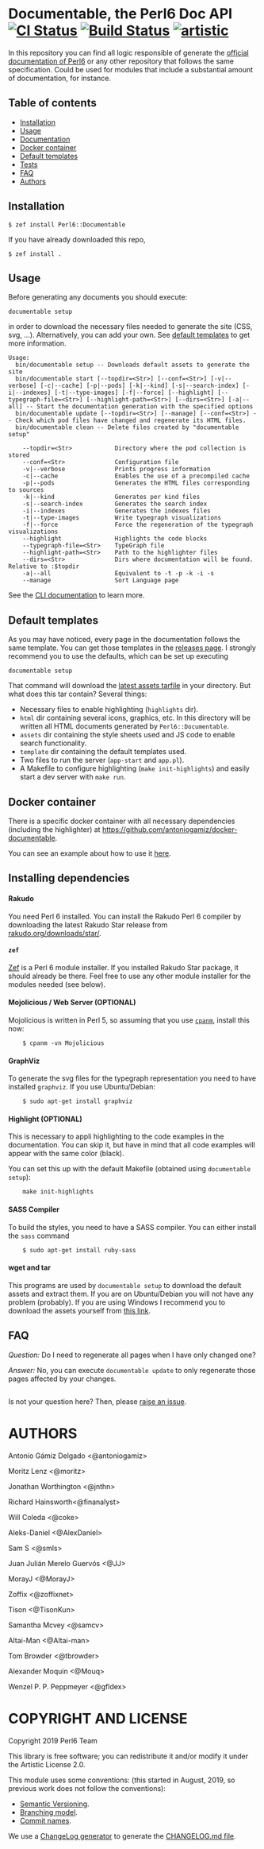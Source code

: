 # Documentable, the Perl6 Doc API [![CI Status](https://circleci.com/gh/perl6/Documentable.svg?style=shield)](https://circleci.com/gh/antoniogamiz/Perl6-Documentable) [![Build Status](https://travis-ci.org/antoniogamiz/Perl6-Documentable.svg?branch=master)](https://travis-ci.org/antoniogamiz/Perl6-Documentable) [![artistic](https://img.shields.io/badge/license-Artistic%202.0-blue.svg?style=flat)](https://opensource.org/licenses/Artistic-2.0)

In this repository you can find all logic responsible of generate the [official documentation of Perl6](https://docs.perl6.org/) or any other repository that follows the same specification. Could be used for modules that include a substantial amount of documentation, for instance.

## Table of contents

- [Installation](#installation)
- [Usage](#usage)
- [Documentation](https://antoniogamiz.github.io/Perl6-Documentable/)
- [Docker container](#docker-container)
- [Default templates](#default-templates)
- [Tests](#ŧests)
- [FAQ](#faq)
- [Authors](#authors)

## Installation

```
$ zef install Perl6::Documentable
```

If you have already downloaded this repo,

```
$ zef install .
```

## Usage

Before generating any documents you should execute:

```
documentable setup
```

in order to download the necessary files needed to generate the site (CSS, svg, ...). Alternatively, you can add your own. See [default templates](#default-templates) to get more information.

```
Usage:
  bin/documentable setup -- Downloads default assets to generate the site
  bin/documentable start [--topdir=<Str>] [--conf=<Str>] [-v|--verbose] [-c|--cache] [-p|--pods] [-k|--kind] [-s|--search-index] [-i|--indexes] [-t|--type-images] [-f|--force] [--highlight] [--typegraph-file=<Str>] [--highlight-path=<Str>] [--dirs=<Str>] [-a|--all] -- Start the documentation generation with the specified options
  bin/documentable update [--topdir=<Str>] [--manage] [--conf=<Str>] -- Check which pod files have changed and regenerate its HTML files.
  bin/documentable clean -- Delete files created by "documentable setup"

    --topdir=<Str>            Directory where the pod collection is stored
    --conf=<Str>              Configuration file
    -v|--verbose              Prints progress information
    -c|--cache                Enables the use of a precompiled cache
    -p|--pods                 Generates the HTML files corresponding to sources
    -k|--kind                 Generates per kind files
    -s|--search-index         Generates the search index
    -i|--indexes              Generates the indexes files
    -t|--type-images          Write typegraph visualizations
    -f|--force                Force the regeneration of the typegraph visualizations
    --highlight               Highlights the code blocks
    --typegraph-file=<Str>    TypeGraph file
    --highlight-path=<Str>    Path to the highlighter files
    --dirs=<Str>              Dirs where documentation will be found. Relative to :$topdir
    -a|--all                  Equivalent to -t -p -k -i -s
    --manage                  Sort Language page
```

See the [CLI documentation](https://antoniogamiz.github.io/Perl6-Documentable/language/cli) to learn more.

## Default templates

As you may have noticed, every page in the documentation follows the
same template. You can get those templates in
the
[releases page](https://github.com/antoniogamiz/Perl6-Documentable/releases/tag/v1.1.2). I
strongly recommend you to use the defaults, which can be set up executing

```
documentable setup
```

That command will download
the
[latest assets tarfile](https://github.com/antoniogamiz/Perl6-Documentable/releases/download/v1.1.2/assets.tar.gz) in
your directory. But what does this tar contain? Several things:

- Necessary files to enable highlighting (`highlights` dir).
- `html` dir containing several icons, graphics, etc. In this directory will be written all HTML documents generated by `Perl6::Documentable`.
- `assets` dir containing the style sheets used and JS code to enable search functionality.
- `template` dir containing the default templates used.
- Two files to run the server (`app-start` and `app.pl`).
- A Makefile to configure highlighting (`make init-highlights`) and easily start a dev server with `make run`.

## Docker container

There is a specific docker container with all necessary dependencies (including the highlighter) at https://github.com/antoniogamiz/docker-documentable.

You can see an example about how to use it [here](https://github.com/antoniogamiz/Perl6-Documentable/blob/master/.circleci/config.yml).

## Installing dependencies

#### Rakudo

You need Perl 6 installed. You can install the Rakudo Perl 6 compiler by
downloading the latest Rakudo Star release from
[rakudo.org/downloads/star/](http://rakudo.org/downloads/star/).

#### `zef`

[Zef](https://modules.perl6.org/repo/zef) is a Perl 6 module installer. If you
installed Rakudo Star package, it should already be there. Feel free to
use any other module installer for the modules needed (see below).

#### Mojolicious / Web Server (OPTIONAL)

Mojolicious is written in Perl 5, so assuming that you use
[`cpanm`](https://metacpan.org/pod/App::cpanminus),
install this now:

```
    $ cpanm -vn Mojolicious
```

#### GraphViz

To generate the svg files for the typegraph representation you need to have installed `graphviz`. If you use Ubuntu/Debian:

```
    $ sudo apt-get install graphviz
```

#### Highlight (OPTIONAL)

This is necessary to appli highlighting to the code examples in the documentation. You can skip it, but have in mind that all code examples will appear with the same color (black).

You can set this up with the default Makefile (obtained using `documentable setup`):

```
    make init-highlights
```

#### SASS Compiler

To build the styles, you need to have a SASS compiler. You can either install
the `sass` command

```
    $ sudo apt-get install ruby-sass
```

#### wget and tar

This programs are used by `documentable setup` to download the default assets and extract them. If you are on Ubuntu/Debian you will not have any problem (probably). If you are using Windows I recommend you to download the assets yourself from [this link](https://github.com/antoniogamiz/Perl6-Documentable/releases/download/v1.1.2/assets.tar.gz).

## FAQ

_Question:_ Do I need to regenerate all pages when I have only changed one?

_Answer:_ No, you can execute `documentable update` to only regenerate those pages affected by your changes.

##

Is not your question here? Then, please [raise an issue](https://github.com/antoniogamiz/Perl6-Documentable/issues/new).

# AUTHORS

Antonio Gámiz Delgado <@antoniogamiz>

Moritz Lenz <@moritz>

Jonathan Worthington <@jnthn>

Richard Hainsworth<@finanalyst>

Will Coleda <@coke>

Aleks-Daniel <@AlexDaniel>

Sam S <@smls>

Juan Julián Merelo Guervós <@JJ>

MorayJ <@MorayJ>

Zoffix <@zoffixnet>

Tison <@TisonKun>

Samantha Mcvey <@samcv>

Altai-Man <@Altai-man>

Tom Browder <@tbrowder>

Alexander Moquin <@Mouq>

Wenzel P. P. Peppmeyer <@gfldex>

# COPYRIGHT AND LICENSE

Copyright 2019 Perl6 Team

This library is free software; you can redistribute it and/or modify it under the Artistic License 2.0.

This module uses some conventions: (this started in August, 2019, so previous work does not follow the conventions):

- [Semantic Versioning](https://semver.org/).
- [Branching model](https://nvie.com/posts/a-successful-git-branching-model/).
- [Commit names](https://chris.beams.io/posts/git-commit/).

We use a [ChangeLog generator](https://github.com/github-changelog-generator/github-changelog-generator) to generate the [CHANGELOG.md file](CHANGELOG.md).
